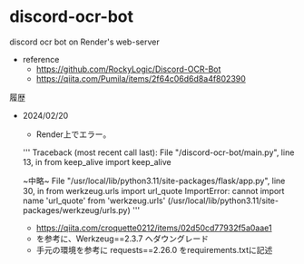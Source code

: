 # discord-ocr-bot

discord ocr bot on Render's web-server
- reference
  - https://github.com/RockyLogic/Discord-OCR-Bot
  - https://qiita.com/Pumila/items/2f64c06d6d8a4f802390

履歴
- 2024/02/20
  - Render上でエラー。

  '''
  Traceback (most recent call last):
  File "/discord-ocr-bot/main.py", line 13, in <module>
    from keep_alive import keep_alive

    ~中略~
  File "/usr/local/lib/python3.11/site-packages/flask/app.py", line 30, in <module>
    from werkzeug.urls import url_quote
  ImportError: cannot import name 'url_quote' from 'werkzeug.urls' (/usr/local/lib/python3.11/site-packages/werkzeug/urls.py)
  '''

  - https://qiita.com/croquette0212/items/02d50cd77932f5a0aae1
  - を参考に、Werkzeug==2.3.7 へダウングレード
  - 手元の環境を参考に requests==2.26.0 をrequirements.txtに記述